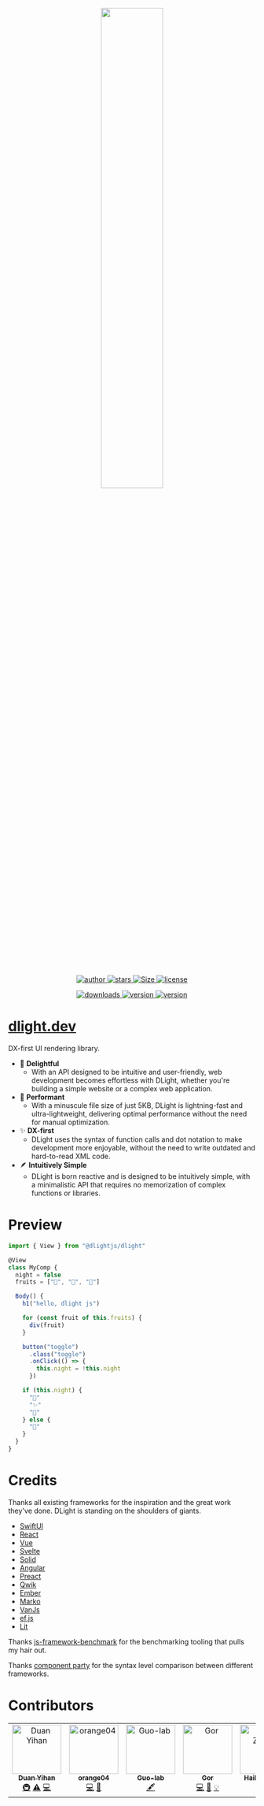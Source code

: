 <p align="center">
  <img src="./docs/imgs/logo_title.png" style="display: block; margin: auto; width: 50%;" />
</p>

<p align="center">
  <a href="https://github.com/iandxssxx" target="_black">
    <img src="https://img.shields.io/badge/Author-IanDxSSXX-a046c2.svg?&logo=github" alt="author" />
  </a>
  <a href="https://github.com/dlight-js/dlight/stargazers" target="_black">
    <img src="https://img.shields.io/github/stars/dlight-js/dlight?logo=github" alt="stars" />
  </a>
  <a href="https://cdn.jsdelivr.net/npm/@dlightjs/dlight" target="_black">
    <img src="https://img.shields.io/bundlephobia/minzip/@dlightjs/dlight.svg?label=Size&logo=javascript&color=0ec946" alt="Size" />
  </a>
  <a href="https://github.com/dlight-js/dlight/blob/master/LICENSE" target="_black">
    <img src="https://img.shields.io/github/license/dlight-js/dlight?color=2DCE89&logo=github" alt="license" />
  </a>
</p>

<p align="center">
  <a href="https://www.npmjs.com/package/@dlightjs/dlight" target="_black">
    <img src="https://img.shields.io/npm/dm/@dlightjs/dlight?color=b8072b&logo=npm" alt="downloads" />
  </a>
  <a href="https://www.npmjs.com/package/@dlightjs/dlight" target="_black">
    <img src="https://img.shields.io/npm/v/@dlightjs/dlight?logo=npm&label=core" alt="version" />
  </a>
  <a href="https://www.npmjs.com/package/babel-preset-dlight" target="_black">
    <img src="https://img.shields.io/npm/v/babel-preset-dlight?logo=npm&label=transpiler" alt="version" />
  </a>
</p>

# [dlight.dev](https://dlight.dev)

DX-first UI rendering library.

- 🥳 **Delightful**
  - With an API designed to be intuitive and user-friendly, web development becomes effortless with DLight, whether you're building a simple website or a complex web application.
- 🚀 **Performant**
  - With a minuscule file size of just 5KB, DLight is lightning-fast and ultra-lightweight, delivering optimal performance without the need for manual optimization.
- ✨ **DX-first**
  - DLight uses the syntax of function calls and dot notation to make development more enjoyable, without the need to write outdated and hard-to-read XML code.
- 🪶 **Intuitively Simple**
  - DLight is born reactive and is designed to be intuitively simple, with a minimalistic API that requires no memorization of complex functions or libraries.

# Preview

```js
import { View } from "@dlightjs/dlight"

@View
class MyComp {
  night = false
  fruits = ["🍎", "🍊", "🥑"]

  Body() {
    h1("hello, dlight js")

    for (const fruit of this.fruits) {
      div(fruit)
    }

    button("toggle")
      .class("toggle")
      .onClick(() => {
        this.night = !this.night
      })

    if (this.night) {
      "🌙"
      "✨"
      "🌟"
    } else {
      "🔆"
    }
  }
}


```


# Credits
Thanks all existing frameworks for the inspiration and the great work they've done. DLight is standing on the shoulders of giants.
* [SwiftUI](https://developer.apple.com/xcode/swiftui/)
* [React](https://react.dev/)
* [Vue](https://vuejs.org/)
* [Svelte](https://svelte.dev/)
* [Solid](https://solidjs.com/)
* [Angular](https://angular.dev/)
* [Preact](https://preactjs.com/)
* [Qwik](https://qwik.builder.io/)
* [Ember](https://emberjs.com/)
* [Marko](https://markojs.com/)
* [VanJs](https://vanjs.org/)
* [ef.js](https://ef.js.org/)
* [Lit](https://lit.dev/)

Thanks [js-framework-benchmark](https://github.com/krausest/js-framework-benchmark) for the benchmarking tooling that pulls my hair out.

Thanks [component party](https://component-party.dev/#context) for the syntax level comparison between different frameworks.


# Contributors
<!-- ALL-CONTRIBUTORS-LIST:START - Do not remove or modify this section -->
<!-- prettier-ignore-start -->
<!-- markdownlint-disable -->
<table>
  <tbody>
    <tr>
      <td align="center" valign="top" width="14.28%"><a href="https://github.com/IanDxSSXX"><img src="https://avatars.githubusercontent.com/u/69476139?v=4?s=100" width="100px;" alt="Duan Yihan"/><br /><sub><b>Duan Yihan</b></sub></a><br /><a href="#infra-IanDxSSXX" title="Infrastructure (Hosting, Build-Tools, etc)">🚇</a> <a href="https://github.com/dlight-js/dlight/commits?author=IanDxSSXX" title="Tests">⚠️</a> <a href="https://github.com/dlight-js/dlight/commits?author=IanDxSSXX" title="Code">💻</a></td>
      <td align="center" valign="top" width="14.28%"><a href="https://github.com/orange04"><img src="https://avatars.githubusercontent.com/u/47129477?v=4?s=100" width="100px;" alt="orange04"/><br /><sub><b>orange04</b></sub></a><br /><a href="https://github.com/dlight-js/dlight/commits?author=orange04" title="Code">💻</a> <a href="#design-orange04" title="Design">🎨</a></td>
      <td align="center" valign="top" width="14.28%"><a href="https://github.com/Guo-lab"><img src="https://avatars.githubusercontent.com/u/74242889?v=4?s=100" width="100px;" alt="Guo-lab"/><br /><sub><b>Guo-lab</b></sub></a><br /><a href="#content-Guo-lab" title="Content">🖋</a></td>
      <td align="center" valign="top" width="14.28%"><a href="https://github.com/scythewyvern"><img src="https://avatars.githubusercontent.com/u/98530570?v=4?s=100" width="100px;" alt="Gor"/><br /><sub><b>Gor</b></sub></a><br /><a href="https://github.com/dlight-js/dlight/commits?author=scythewyvern" title="Code">💻</a> <a href="https://github.com/dlight-js/dlight/issues?q=author%3Ascythewyvern" title="Bug reports">🐛</a> <a href="#example-scythewyvern" title="Examples">💡</a></td>
      <td align="center" valign="top" width="14.28%"><a href="https://github.com/ZhengHeber"><img src="https://avatars.githubusercontent.com/u/77974962?v=4?s=100" width="100px;" alt="Haibo Zheng"/><br /><sub><b>Haibo Zheng</b></sub></a><br /><a href="https://github.com/dlight-js/dlight/issues?q=author%3AZhengHeber" title="Bug reports">🐛</a> <a href="#content-ZhengHeber" title="Content">🖋</a></td>
    </tr>
  </tbody>
</table>

<!-- markdownlint-restore -->
<!-- prettier-ignore-end -->

<!-- ALL-CONTRIBUTORS-LIST:END -->
<!-- prettier-ignore-start -->
<!-- markdownlint-disable -->

<!-- markdownlint-restore -->
<!-- prettier-ignore-end -->

<!-- ALL-CONTRIBUTORS-LIST:END -->
